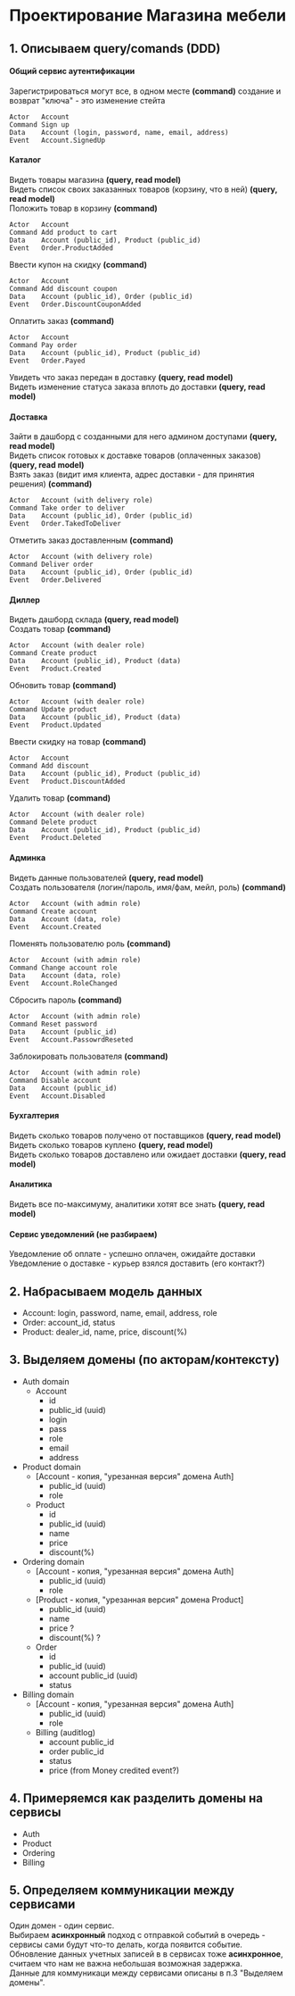 # Проектирование Магазина мебели

## 1. Описываем query/comands (DDD)  

#### Общий сервис аутентификации 
Зарегистрироваться могут все, в одном месте **(command)** создание и возврат "ключа" - это изменение стейта  
```
Actor   Account  
Command Sign up  
Data    Account (login, password, name, email, address)  
Event   Account.SignedUp  
```

#### Каталог    
Видеть товары магазина **(query, read model)**  
Видеть список своих заказанных товаров (корзину, что в ней) **(query, read model)**  
Положить товар в корзину **(command)**  
```
Actor   Account  
Command Add product to cart 
Data    Account (public_id), Product (public_id)     
Event   Order.ProductAdded  
```
Ввести купон на скидку **(command)**  
```
Actor   Account  
Command Add discount coupon 
Data    Account (public_id), Order (public_id)     
Event   Order.DiscountCouponAdded  
```
Оплатить заказ **(command)**  
```
Actor   Account  
Command Pay order
Data    Account (public_id), Product (public_id)     
Event   Order.Payed  
```
Увидеть что заказ передан в доставку **(query, read model)**  
Видеть изменение статуса заказа вплоть до доставки **(query, read model)**  

#### Доставка
Зайти в дашборд с созданными для него админом доступами **(query, read model)**  
Видеть список готовых к доставке товаров (оплаченных заказов) **(query, read model)**  
Взять заказ (видит имя клиента, адрес доставки - для принятия решения) **(command)**  
```
Actor   Account (with delivery role)  
Command Take order to deliver
Data    Account (public_id), Order (public_id) 
Event   Order.TakedToDeliver  
```
Отметить заказ доставленным **(command)**  
```
Actor   Account (with delivery role)  
Command Deliver order
Data    Account (public_id), Order (public_id)  
Event   Order.Delivered  
```

#### Диллер
Видеть дашборд склада **(query, read model)**  
Cоздать товар **(command)**  
```
Actor   Account (with dealer role)  
Command Create product
Data    Account (public_id), Product (data)  
Event   Product.Created  
```
Обновить товар **(command)**  
```
Actor   Account (with dealer role)  
Command Update product
Data    Account (public_id), Product (data)  
Event   Product.Updated  
```
Ввести скидку на товар **(command)**  
```
Actor   Account  
Command Add discount 
Data    Account (public_id), Product (public_id)     
Event   Product.DiscountAdded  
```
Удалить товар **(command)**  
```
Actor   Account (with dealer role)  
Command Delete product
Data    Account (public_id), Product (public_id)   
Event   Product.Deleted  
```

#### Админка
Видеть данные пользователей **(query, read model)**  
Создать пользователя (логин/пароль, имя/фам, мейл, роль) **(command)**  
```
Actor   Account (with admin role)  
Command Create account
Data    Account (data, role)
Event   Account.Created  
```
Поменять пользователю роль **(command)**  
```
Actor   Account (with admin role)  
Command Change account role
Data    Account (data, role)
Event   Account.RoleChanged  
```
Сбросить пароль **(command)**  
```
Actor   Account (with admin role)  
Command Reset password
Data    Account (public_id)
Event   Account.PassowrdReseted  
```
Заблокировать пользователя **(command)**  
```
Actor   Account (with admin role)  
Command Disable account
Data    Account (public_id)   
Event   Account.Disabled  
```

#### Бухгалтерия
Видеть сколько товаров получено от поставщиков **(query, read model)**  
Видеть сколько товаров куплено **(query, read model)**  
Видеть сколько товаров доставлено или ожидает доставки **(query, read model)**  

#### Аналитика
Видеть все по-максимуму, аналитики хотят все знать **(query, read model)**  

#### Cервис уведомлений (не разбираем)
Уведомление об оплате - успешно оплачен, ожидайте доставки  
Уведомление о доставке - курьер взялся доставить (его контакт?)  

## 2. Набрасываем модель данных  
- Account: login, password, name, email, address, role
- Order: account_id, status
- Product: dealer_id, name, price, discount(%) 
  
## 3. Выделяем домены (по акторам/контексту)  
- Auth domain  
    - Account  
        - id  
        - public_id (uuid)  
        - login  
        - pass  
        - role  
        - email
        - address  
- Product domain  
    - [Account - копия, "урезанная версия" домена Auth]  
        - public_id (uuid)
        - role  
    - Product  
        - id  
        - public_id (uuid)  
        - name  
        - price  
        - discount(%)  
- Ordering domain  
    - [Account - копия, "урезанная версия" домена Auth]  
        - public_id (uuid)
        - role  
    - [Product - копия, "урезанная версия" домена Product]  
        - public_id (uuid)
        - name  
        - price ?  
        - discount(%) ?  
    - Order  
        - id  
        - public_id (uuid)  
        - account public_id  (uuid)
        - status  
- Billing domain  
    - [Account - копия, "урезанная версия" домена Auth]  
        - public_id (uuid)
        - role  
    - Billing (auditlog)  
        - account public_id
        - order public_id  
        - status
        - price (from Money credited event?)  

## 4. Примеряемся как разделить домены на сервисы  
- Auth
- Product
- Ordering
- Billing

## 5. Определяем коммуникации между сервисами  
Один домен - один сервис.  
Выбираем **асинхронный** подход с отправкой событий в очередь - сервисы сами будут что-то делать, когда появится событие.    
Обновление данных учетных записей в в сервисах тоже **асинхронное**, считаем что нам не важна небольшая возможная задержка.    
Данные для коммуникаци между сервисами описаны в п.3 "Выделяем домены".  
